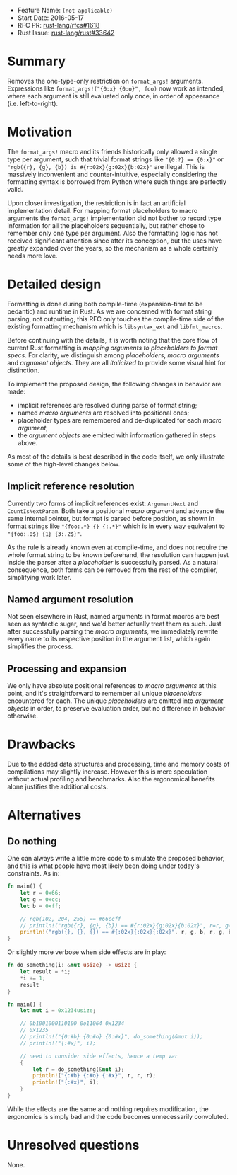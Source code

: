 - Feature Name: `(not applicable)`
- Start Date: 2016-05-17
- RFC PR: [rust-lang/rfcs#1618](https://github.com/rust-lang/rfcs/pull/1618)
- Rust Issue: [rust-lang/rust#33642](https://github.com/rust-lang/rust/pull/33642)

# Summary
[summary]: #summary

Removes the one-type-only restriction on `format_args!` arguments.
Expressions like `format_args!("{0:x} {0:o}", foo)` now work as intended,
where each argument is still evaluated only once, in order of appearance
(i.e. left-to-right).

# Motivation
[motivation]: #motivation

The `format_args!` macro and its friends historically only allowed a single
type per argument, such that trivial format strings like `"{0:?} == {0:x}"` or
`"rgb({r}, {g}, {b}) is #{r:02x}{g:02x}{b:02x}"` are illegal. This is
massively inconvenient and counter-intuitive, especially considering the
formatting syntax is borrowed from Python where such things are perfectly
valid.

Upon closer investigation, the restriction is in fact an artificial
implementation detail. For mapping format placeholders to macro arguments the
`format_args!` implementation did not bother to record type information for
all the placeholders sequentially, but rather chose to remember only one type
per argument. Also the formatting logic has not received significant attention
since after its conception, but the uses have greatly expanded over the years,
so the mechanism as a whole certainly needs more love.

# Detailed design
[design]: #detailed-design

Formatting is done during both compile-time (expansion-time to be pedantic)
and runtime in Rust. As we are concerned with format string parsing, not
outputting, this RFC only touches the compile-time side of the existing
formatting mechanism which is `libsyntax_ext` and `libfmt_macros`.

Before continuing with the details, it is worth noting that the core flow of
current Rust formatting is *mapping arguments to placeholders to format specs*.
For clarity, we distinguish among *placeholders*, *macro arguments* and
*argument objects*. They are all *italicized* to provide some
visual hint for distinction.

To implement the proposed design, the following changes in behavior are made:

* implicit references are resolved during parse of format string;
* named *macro arguments* are resolved into positional ones;
* placeholder types are remembered and de-duplicated for each *macro argument*,
* the *argument objects* are emitted with information gathered in steps above.

As most of the details is best described in the code itself, we only
illustrate some of the high-level changes below.

## Implicit reference resolution

Currently two forms of implicit references exist: `ArgumentNext` and
`CountIsNextParam`. Both take a positional *macro argument* and advance the
same internal pointer, but format is parsed before position, as shown in
format strings like `"{foo:.*} {} {:.*}"` which is in every way equivalent to
`"{foo:.0$} {1} {3:.2$}"`.

As the rule is already known even at compile-time, and does not require the
whole format string to be known beforehand, the resolution can happen just
inside the parser after a *placeholder* is successfully parsed. As a natural
consequence, both forms can be removed from the rest of the compiler,
simplifying work later.

## Named argument resolution

Not seen elsewhere in Rust, named arguments in format macros are best seen as
syntactic sugar, and we'd better actually treat them as such. Just after
successfully parsing the *macro arguments*, we immediately rewrite every name
to its respective position in the argument list, which again simplifies the
process.

## Processing and expansion

We only have absolute positional references to *macro arguments* at this point,
and it's straightforward to remember all unique *placeholders* encountered for
each. The unique *placeholders* are emitted into *argument objects* in order,
to preserve evaluation order, but no difference in behavior otherwise.

# Drawbacks
[drawbacks]: #drawbacks

Due to the added data structures and processing, time and memory costs of
compilations may slightly increase. However this is mere speculation without
actual profiling and benchmarks. Also the ergonomical benefits alone justifies
the additional costs.

# Alternatives
[alternatives]: #alternatives

## Do nothing

One can always write a little more code to simulate the proposed behavior,
and this is what people have most likely been doing under today's constraints.
As in:

```rust
fn main() {
	let r = 0x66;
	let g = 0xcc;
	let b = 0xff;

	// rgb(102, 204, 255) == #66ccff
	// println!("rgb({r}, {g}, {b}) == #{r:02x}{g:02x}{b:02x}", r=r, g=g, b=b);
	println!("rgb({}, {}, {}) == #{:02x}{:02x}{:02x}", r, g, b, r, g, b);
}
```

Or slightly more verbose when side effects are in play:

```rust
fn do_something(i: &mut usize) -> usize {
	let result = *i;
	*i += 1;
	result
}

fn main() {
	let mut i = 0x1234usize;

	// 0b1001000110100 0o11064 0x1234
	// 0x1235
	// println!("{0:#b} {0:#o} {0:#x}", do_something(&mut i));
	// println!("{:#x}", i);

	// need to consider side effects, hence a temp var
	{
		let r = do_something(&mut i);
		println!("{:#b} {:#o} {:#x}", r, r, r);
		println!("{:#x}", i);
	}
}
```

While the effects are the same and nothing requires modification, the
ergonomics is simply bad and the code becomes unnecessarily convoluted.

# Unresolved questions
[unresolved]: #unresolved-questions

None.
